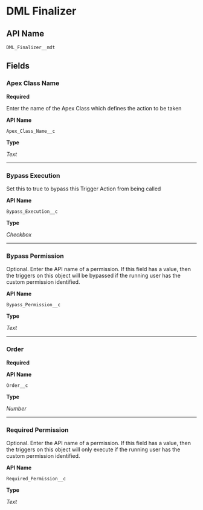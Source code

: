 # DML Finalizer

## API Name
`DML_Finalizer__mdt`

## Fields
### Apex Class Name
**Required**

Enter the name of the Apex Class which defines the action to be taken

**API Name**

`Apex_Class_Name__c`

**Type**

*Text*

---
### Bypass Execution

Set this to true to bypass this Trigger Action from being called

**API Name**

`Bypass_Execution__c`

**Type**

*Checkbox*

---
### Bypass Permission

Optional. Enter the API name of a permission. If this field has a value, then the triggers on this object will be bypassed if the running user has the custom permission identified.

**API Name**

`Bypass_Permission__c`

**Type**

*Text*

---
### Order
**Required**

**API Name**

`Order__c`

**Type**

*Number*

---
### Required Permission

Optional. Enter the API name of a permission. If this field has a value, then the triggers on this object will  only execute if the running user has the custom permission identified.

**API Name**

`Required_Permission__c`

**Type**

*Text*